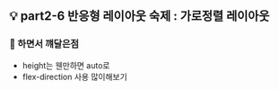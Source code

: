 ## 💡 part2-6 반응형 레이아웃 숙제 : 가로정렬 레이아웃

### 🔹 하면서 꺠달은점

- height는 웬만하면 auto로
- flex-direction 사용 많이해보기
